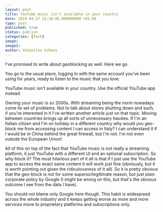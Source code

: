 ```yaml
---
layout: post
title: YouTube music isn't available in your country
date: 2019-04-27 22:28:05.000000000 +01:00
type: post
published: true
status: publish
categories: [Tech]
image:
image2:
author: Valentino Urbano
---
```


I've promised to write about geoblocking as well. Here we go.


You go to the usual place, logging in with the same account you've been using for years, ready to listen to the music that you love:

YouTube music isn't available in your country. Use the official YouTube app instead.

Owning your music is so 2000s. With streaming being the norm nowadays come its set of problems. Not to talk about stores shutting down and such, if you're interested in it I've written another article just on that topic. Moving between countries brings up all sorts of unnecessary hassles. If I'm an Italian citizen and I'm on holiday in a different country why would you geo-block me from accessing content I can access in Italy? I can understand it if I would be in China behind the great firewall, but I'm not. I'm not even outside the European Union!

All of this on top of the fact that YouTube music is not really a streaming platform, it just YouTube with a different UI and an optional subscription. So why block it? The most hilarious part of it all is that if I just use the YouTube app to access the exact same content it will work just fine (obviously, but it is worth pointing out given the ridiculousness of it all). So it is pretty obvious that the geo-block is not for some superior/legitimate reason, but just plain corporate policy by Google (I might be wrong on this, but that's the obvious outcome I see from the data I have).

You should not blame only Google here though. This habit is widespread across the whole industry and it keeps getting worse as more and more services move to proprietary platforms and subscriptions only.